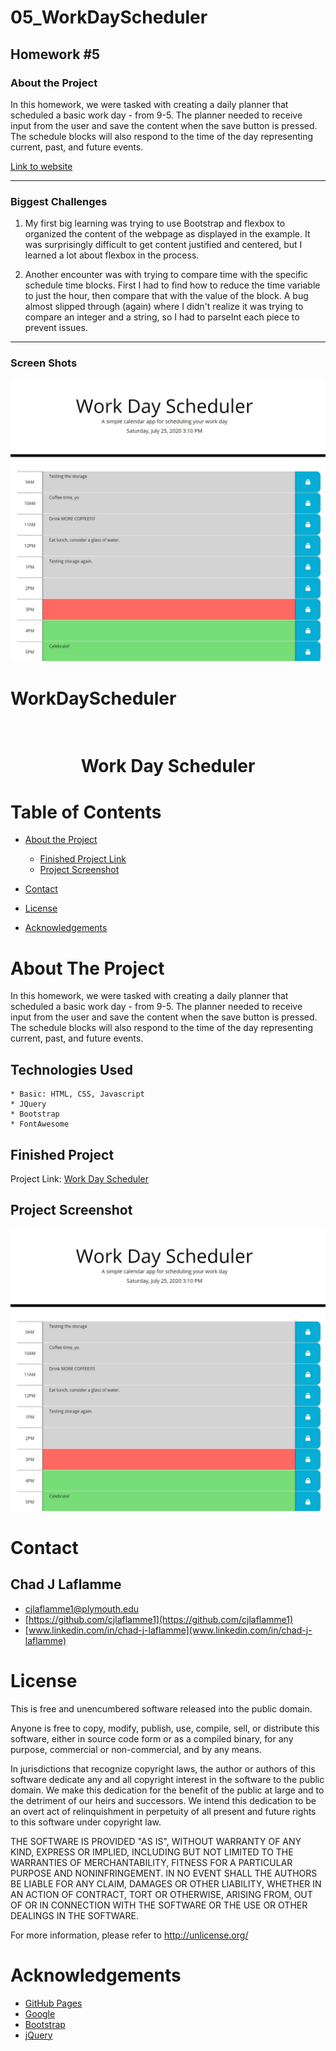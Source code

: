 # 05_WorkDayScheduler
## Homework #5

### About the Project

In this homework, we were tasked with creating a daily planner that scheduled a basic work day - from 9-5.  The planner needed to receive input from the user and save the content when the save button is pressed.  The schedule blocks will also respond to the time of the day representing current, past, and future events.  

[Link to website](https://cjlaflamme1.github.io/05_WorkDayScheduler/)

---
### Biggest Challenges

1. My first big learning was trying to use Bootstrap and flexbox to organized the content of the webpage as displayed in the example.  It was surprisingly difficult to get content justified and centered, but I learned a lot about flexbox in the process. 

2. Another encounter was with trying to compare time with the specific schedule time blocks.  First I had to find how to reduce the time variable to just the hour, then compare that with the value of the block.  A bug almost slipped through (again) where I didn't realize it was trying to compare an integer and a string, so I had to parseInt each piece to prevent issues.  

---
### Screen Shots
![IntroBanner](title.jpg)
![Time blocks](timeblocks.jpg)

# WorkDayScheduler
 

<br />
  <h1 align="center">Work Day Scheduler</h1>


<!-- TABLE OF CONTENTS -->
# Table of Contents
* [About the Project](#about-the-project)
   
    * [Finished Project Link](#finished-project)
    * [Project Screenshot](#project-screenshot)
* [Contact](#contact)
* [License](#license)
* [Acknowledgements](#acknowledgements)



<!-- ABOUT THE PROJECT -->
# About The Project

In this homework, we were tasked with creating a daily planner that scheduled a basic work day - from 9-5.  The planner needed to receive input from the user and save the content when the save button is pressed.  The schedule blocks will also respond to the time of the day representing current, past, and future events.  


## Technologies Used
    * Basic: HTML, CSS, Javascript
    * JQuery
    * Bootstrap
    * FontAwesome


## Finished Project
Project Link: [Work Day Scheduler](https://cjlaflamme1.github.io/05_WorkDayScheduler/)


## Project Screenshot
![IntroBanner](title.jpg)
![Time blocks](timeblocks.jpg)


<!-- CONTACT -->
# Contact

## Chad J Laflamme
* [cjlaflamme1@plymouth.edu](cjlaflamme1@plymouth.edu)
* [https://github.com/cjlaflamme1](https://github.com/cjlaflamme1)
* [www.linkedin.com/in/chad-j-laflamme](www.linkedin.com/in/chad-j-laflamme)

<!-- License -->
# License

This is free and unencumbered software released into the public domain.

Anyone is free to copy, modify, publish, use, compile, sell, or
distribute this software, either in source code form or as a compiled
binary, for any purpose, commercial or non-commercial, and by any
means.

In jurisdictions that recognize copyright laws, the author or authors
of this software dedicate any and all copyright interest in the
software to the public domain. We make this dedication for the benefit
of the public at large and to the detriment of our heirs and
successors. We intend this dedication to be an overt act of
relinquishment in perpetuity of all present and future rights to this
software under copyright law.

THE SOFTWARE IS PROVIDED "AS IS", WITHOUT WARRANTY OF ANY KIND,
EXPRESS OR IMPLIED, INCLUDING BUT NOT LIMITED TO THE WARRANTIES OF
MERCHANTABILITY, FITNESS FOR A PARTICULAR PURPOSE AND NONINFRINGEMENT.
IN NO EVENT SHALL THE AUTHORS BE LIABLE FOR ANY CLAIM, DAMAGES OR
OTHER LIABILITY, WHETHER IN AN ACTION OF CONTRACT, TORT OR OTHERWISE,
ARISING FROM, OUT OF OR IN CONNECTION WITH THE SOFTWARE OR THE USE OR
OTHER DEALINGS IN THE SOFTWARE.

For more information, please refer to <http://unlicense.org/>


<!-- ACKNOWLEDGEMENTS -->
# Acknowledgements
* [GitHub Pages](https://pages.github.com)
* [Google](https://www.google.com/)
* [Bootstrap](https://bootstrap.com/)
* [jQuery](https://jquery.com/)
